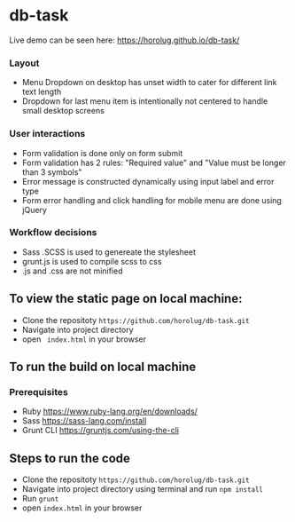 # db-task

Live demo can be seen here: https://horolug.github.io/db-task/

### Layout
* Menu Dropdown on desktop has unset width to cater for different link text length
* Dropdown for last menu item is intentionally not centered to handle small desktop screens

### User interactions
* Form validation is done only on form submit
* Form validation has 2 rules: "Required value" and "Value must be longer than 3 symbols"
* Error message is constructed dynamically using input label and error type
* Form error handling and click handling for mobile menu are done using jQuery 

### Workflow decisions 
* Sass .SCSS is used to genereate the stylesheet
* grunt.js is used to compile scss to css 
* .js and .css are not minified 

## To view the static page on local machine: 
* Clone the repositoty ```https://github.com/horolug/db-task.git ```
* Navigate into project directory
* open ``` index.html``` in your browser 

## To run the build on local machine
### Prerequisites
* Ruby https://www.ruby-lang.org/en/downloads/
* Sass https://sass-lang.com/install
* Grunt CLI https://gruntjs.com/using-the-cli

## Steps to run the code
* Clone the repositoty ```https://github.com/horolug/db-task.git ```
* Navigate into project directory using terminal and run  ``` npm install ```
* Run ``` grunt  ```
* open ``` index.html ``` in your browser 
